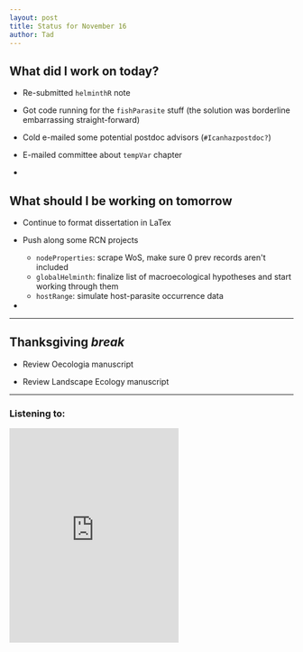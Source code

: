 ```yaml
---
layout: post
title: Status for November 16
author: Tad
---
```



## What did I work on today?

* Re-submitted `helminthR` note

* Got code running for the `fishParasite` stuff (the solution was borderline embarrassing straight-forward)

* Cold e-mailed some potential postdoc advisors (`#Icanhazpostdoc?`)

* E-mailed committee about `tempVar` chapter

*




## What should I be working on tomorrow

* Continue to format dissertation in LaTex

* Push along some RCN projects
  + `nodeProperties`: scrape WoS, make sure 0 prev records aren't included
  + `globalHelminth`: finalize list of macroecological hypotheses and start working through them
  + `hostRange`: simulate host-parasite occurrence data

*  








---

## Thanksgiving _break_

* Review Oecologia manuscript

* Review Landscape Ecology manuscript
















---

### Listening to:

<iframe src="https://embed.spotify.com/?uri=spotify:track:0nOYaso4sQaWa9tNX5xJuH" width="300" height="380" frameborder="0" allowtransparency="true"></iframe>

<i class="fa fa-code" style="color:pink"> </i>
